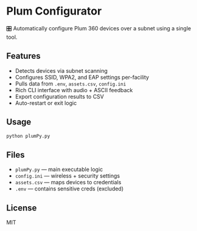 # Plum Configurator

🎛️ Automatically configure Plum 360 devices over a subnet using a single tool.

## Features

- Detects devices via subnet scanning
- Configures SSID, WPA2, and EAP settings per-facility
- Pulls data from `.env`, `assets.csv`, `config.ini`
- Rich CLI interface with audio + ASCII feedback
- Export configuration results to CSV
- Auto-restart or exit logic

## Usage

```bash
python plumPy.py
```

## Files

- `plumPy.py` — main executable logic
- `config.ini` — wireless + security settings
- `assets.csv` — maps devices to credentials
- `.env` — contains sensitive creds (excluded)

## License

MIT
